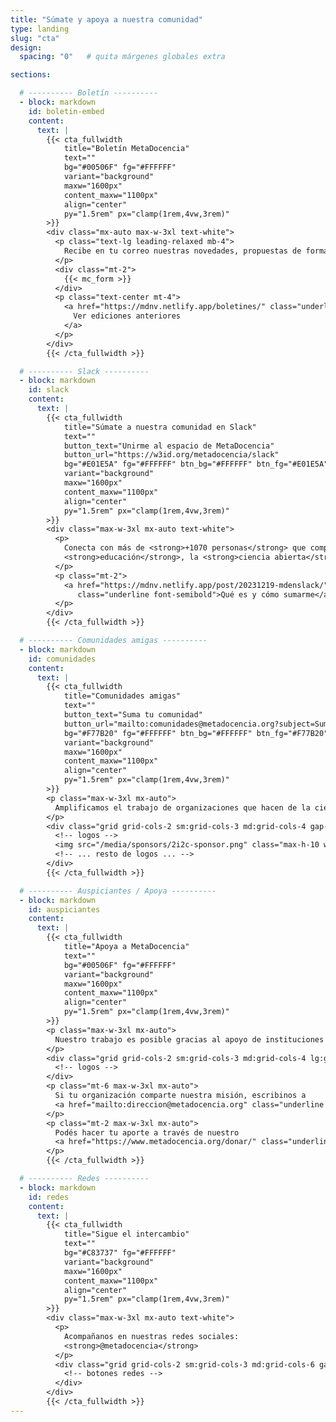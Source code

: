 ```yaml
---
title: "Súmate y apoya a nuestra comunidad"
type: landing
slug: "cta"
design:
  spacing: "0"   # quita márgenes globales extra

sections:

  # ---------- Boletín ----------
  - block: markdown
    id: boletin-embed
    content:
      text: |
        {{< cta_fullwidth
            title="Boletín MetaDocencia"
            text=""
            bg="#00506F" fg="#FFFFFF"
            variant="background"
            maxw="1600px"
            content_maxw="1100px"
            align="center"
            py="1.5rem" px="clamp(1rem,4vw,3rem)"
        >}}
        <div class="mx-auto max-w-3xl text-white">
          <p class="text-lg leading-relaxed mb-4">
            Recibe en tu correo nuestras novedades, propuestas de formación, oportunidades y eventos de interés.
          </p>
          <div class="mt-2">
            {{< mc_form >}}
          </div>
          <p class="text-center mt-4">
            <a href="https://mdnv.netlify.app/boletines/" class="underline font-semibold" style="color:#FFFFFF">
              Ver ediciones anteriores
            </a>
          </p>
        </div>
        {{< /cta_fullwidth >}}

  # ---------- Slack ----------
  - block: markdown
    id: slack
    content:
      text: |
        {{< cta_fullwidth
            title="Súmate a nuestra comunidad en Slack"
            text=""
            button_text="Unirme al espacio de MetaDocencia"
            button_url="https://w3id.org/metadocencia/slack"
            bg="#E01E5A" fg="#FFFFFF" btn_bg="#FFFFFF" btn_fg="#E01E5A"
            variant="background"
            maxw="1600px"
            content_maxw="1100px"
            align="center"
            py="1.5rem" px="clamp(1rem,4vw,3rem)"
        >}}
        <div class="max-w-3xl mx-auto text-white">
          <p>
            Conecta con más de <strong>+1070 personas</strong> que comparten interés por la
            <strong>educación</strong>, la <strong>ciencia abierta</strong> y la <strong>colaboración</strong>.
          </p>
          <p class="mt-2">
            <a href="https://mdnv.netlify.app/post/20231219-mdenslack/"
               class="underline font-semibold">Qué es y cómo sumarme</a>
          </p>
        </div>
        {{< /cta_fullwidth >}}

  # ---------- Comunidades amigas ----------
  - block: markdown
    id: comunidades
    content:
      text: |
        {{< cta_fullwidth
            title="Comunidades amigas"
            text=""
            button_text="Suma tu comunidad"
            button_url="mailto:comunidades@metadocencia.org?subject=Sumar%20mi%20comunidad"
            bg="#F77B20" fg="#FFFFFF" btn_bg="#FFFFFF" btn_fg="#F77B20"
            variant="background"
            maxw="1600px"
            content_maxw="1100px"
            align="center"
            py="1.5rem" px="clamp(1rem,4vw,3rem)"
        >}}
        <p class="max-w-3xl mx-auto">
          Amplificamos el trabajo de organizaciones que hacen de la ciencia abierta un esfuerzo global, colectivo y comunitario.
        </p>
        <div class="grid grid-cols-2 sm:grid-cols-3 md:grid-cols-4 gap-6 items-center mt-4">
          <!-- logos -->
          <img src="/media/sponsors/2i2c-sponsor.png" class="max-h-10 w-auto opacity-95">
          <!-- ... resto de logos ... -->
        </div>
        {{< /cta_fullwidth >}}

  # ---------- Auspiciantes / Apoya ----------
  - block: markdown
    id: auspiciantes
    content:
      text: |
        {{< cta_fullwidth
            title="Apoya a MetaDocencia"
            text=""
            bg="#00506F" fg="#FFFFFF"
            variant="background"
            maxw="1600px"
            content_maxw="1100px"
            align="center"
            py="1.5rem" px="clamp(1rem,4vw,3rem)"
        >}}
        <p class="max-w-3xl mx-auto">
          Nuestro trabajo es posible gracias al apoyo de instituciones y organizaciones que comparten nuestra misión. 
        </p>
        <div class="grid grid-cols-2 sm:grid-cols-3 md:grid-cols-4 lg:grid-cols-6 gap-6 items-center mt-4">
          <!-- logos -->
        </div>
        <p class="mt-6 max-w-3xl mx-auto">
          Si tu organización comparte nuestra misión, escribinos a
          <a href="mailto:direccion@metadocencia.org" class="underline font-semibold">direccion@metadocencia.org</a>.
        </p>
        <p class="mt-2 max-w-3xl mx-auto">
          Podés hacer tu aporte a través de nuestro
          <a href="https://www.metadocencia.org/donar/" class="underline font-semibold">formulario de donación</a>.
        </p>
        {{< /cta_fullwidth >}}

  # ---------- Redes ----------
  - block: markdown
    id: redes
    content:
      text: |
        {{< cta_fullwidth
            title="Sigue el intercambio"
            text=""
            bg="#C83737" fg="#FFFFFF"
            variant="background"
            maxw="1600px"
            content_maxw="1100px"
            align="center"
            py="1.5rem" px="clamp(1rem,4vw,3rem)"
        >}}
        <div class="max-w-3xl mx-auto text-white">
          <p>
            Acompañanos en nuestras redes sociales:
            <strong>@metadocencia</strong>
          </p>
          <div class="grid grid-cols-2 sm:grid-cols-3 md:grid-cols-6 gap-3 mt-3">
            <!-- botones redes -->
          </div>
        </div>
        {{< /cta_fullwidth >}}
---
```

